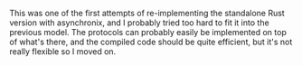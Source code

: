 This was one of the first attempts of re-implementing the standalone Rust version with asynchronix, and I probably tried too hard to fit it into the previous model. The protocols can probably easily be implemented on top of what's there, and the compiled code should be quite efficient, but it's not really flexible so I moved on.